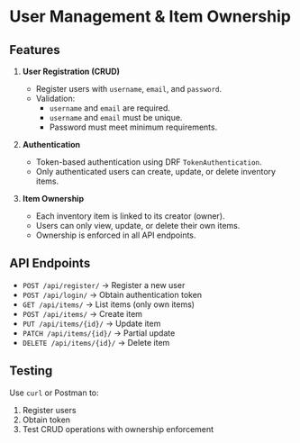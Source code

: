 # User Management & Item Ownership

## Features

1. **User Registration (CRUD)**
   - Register users with `username`, `email`, and `password`.
   - Validation:
     - `username` and `email` are required.
     - `username` and `email` must be unique.
     - Password must meet minimum requirements.

2. **Authentication**
   - Token-based authentication using DRF `TokenAuthentication`.
   - Only authenticated users can create, update, or delete inventory items.

3. **Item Ownership**
   - Each inventory item is linked to its creator (owner).
   - Users can only view, update, or delete their own items.
   - Ownership is enforced in all API endpoints.

## API Endpoints

- `POST /api/register/` → Register a new user
- `POST /api/login/` → Obtain authentication token
- `GET /api/items/` → List items (only own items)
- `POST /api/items/` → Create item
- `PUT /api/items/{id}/` → Update item
- `PATCH /api/items/{id}/` → Partial update
- `DELETE /api/items/{id}/` → Delete item

## Testing

Use `curl` or Postman to:
1. Register users
2. Obtain token
3. Test CRUD operations with ownership enforcement
